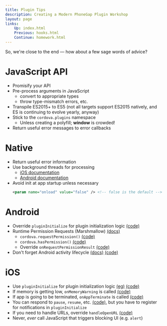 ```yaml
---
title: Plugin Tips
description: Creating a Modern PhoneGap Plugin Workshop
layout: page
links:
    Up: index.html
    Previous: hooks.html
    Continue: homework.html
---
```


So, we're close to the end &mdash; how about a few sage words of advice?

# JavaScript API

* Promisify your API
* Pre-process arguments in JavaScript
    * convert to appropriate types
    * throw type-mismatch errors, etc.
* Transpile ES2015+ to ES5 (not all targets support ES2015 natively, and ES is continuing to evolve yearly, anyway)
* Stick to the `cordova.plugins` namespace
    * Unless creating a polyfill; **window** is crowded!
* Return useful error messages to error callbacks

# Native

* Return useful error information
* Use background threads for processing
  * [iOS documentation](https://cordova.apache.org/docs/en/latest/guide/platforms/ios/plugin.html#threading)
  * [Android documentation](https://cordova.apache.org/docs/en/latest/guide/platforms/android/plugin.html#threading)
* Avoid init at app startup unless necessary
    ```xml
    <param name="onload" value="false" /> <!-- false is the default -->
    ```

# Android

* Override `pluginInitialize` for plugin initialization logic [(code)](https://github.com/apache/cordova-android/blob/master/framework/src/org/apache/cordova/CordovaPlugin.java#L72)
* Runtime Permission Requests (Marshmallow) [(docs)](https://cordova.apache.org/docs/en/latest/guide/platforms/android/plugin.html#runtime-permissions-cordova-android-500)
  * `cordova.requestPermission()` [(code)](https://github.com/apache/cordova-android/blob/master/framework/src/org/apache/cordova/CordovaPlugin.java#L397)
  * `cordova.hasPermission()` [(code)](https://github.com/apache/cordova-android/blob/master/framework/src/org/apache/cordova/CordovaPlugin.java#L407)
  * Override `onRequestPermissionResult` [(code)](https://github.com/apache/cordova-android/blob/master/framework/src/org/apache/cordova/CordovaPlugin.java#L418)
* Don't forget Android activity lifecycle [(docs)](https://cordova.apache.org/docs/en/latest/guide/platforms/android/plugin.html#launching-other-activities) [(code)](https://github.com/apache/cordova-android/blob/master/framework/src/org/apache/cordova/CordovaPlugin.java#L143)

# iOS

* Use `pluginInitialize` for plugin initialization logic [(eg)](https://github.com/apache/cordova-plugin-statusbar/blob/master/src/ios/CDVStatusBar.m#L107) [(code)](https://github.com/apache/cordova-ios/blob/636113f047ee2c7dae742dff2beafae2121ceb62/CordovaLib/Classes/Public/CDVPlugin.m#L83)
* If memory is getting low, `onMemoryWarning` is called [(code)](https://github.com/apache/cordova-ios/blob/636113f047ee2c7dae742dff2beafae2121ceb62/CordovaLib/Classes/Public/CDVPlugin.m#L149)
* If app is going to be terminated, `onAppTerminate` is called [(code)](https://github.com/apache/cordova-ios/blob/636113f047ee2c7dae742dff2beafae2121ceb62/CordovaLib/Classes/Public/CDVPlugin.m#L144)
* You can respond to `pause`, `resume`, etc. [(code)](https://github.com/apache/cordova-ios/blob/636113f047ee2c7dae742dff2beafae2121ceb62/CordovaLib/Classes/Public/CDVPlugin.m#L123), but you have to register for notifications in `pluginInitialize`
* If you need to handle URLs, override `handleOpenURL` [(code)](https://github.com/apache/cordova-ios/blob/636113f047ee2c7dae742dff2beafae2121ceb62/CordovaLib/Classes/Public/CDVPlugin.m#L130)
* Never, _ever_ call JavaScript that triggers blocking UI (e.g. `alert`)


